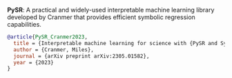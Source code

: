 **PySR**: A practical and widely-used interpretable machine learning library developed by Cranmer that provides efficient symbolic regression capabilities.

```bibtex
@article{PySR_Cranmer2023,
  title = {Interpretable machine learning for science with {PySR and SymbolicRegression.jl}},
  author = {Cranmer, Miles},
  journal = {arXiv preprint arXiv:2305.01582},
  year = {2023}
}
```